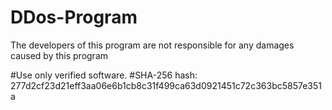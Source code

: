 # DDos-Program
The developers of this program are not responsible for any damages caused by this program

#Use only verified software.
#SHA-256 hash: 277d2cf23d21eff3aa06e6b1cb8c31f499ca63d0921451c72c363bc5857e351a
